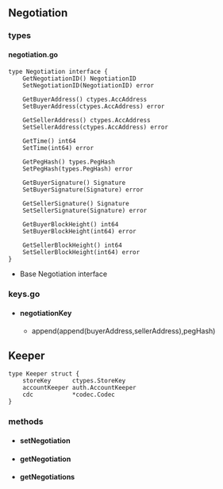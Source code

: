 ## Negotiation  


### types

#### negotiation.go
```
type Negotiation interface {
	GetNegotiationID() NegotiationID
	SetNegotiationID(NegotiationID) error

	GetBuyerAddress() ctypes.AccAddress
	SetBuyerAddress(ctypes.AccAddress) error

	GetSellerAddress() ctypes.AccAddress
	SetSellerAddress(ctypes.AccAddress) error

	GetTime() int64
	SetTime(int64) error
	
	GetPegHash() types.PegHash
	SetPegHash(types.PegHash) error

	GetBuyerSignature() Signature
	SetBuyerSignature(Signature) error

	GetSellerSignature() Signature
	SetSellerSignature(Signature) error

	GetBuyerBlockHeight() int64
	SetBuyerBlockHeight(int64) error

	GetSellerBlockHeight() int64
	SetSellerBlockHeight(int64) error
}
```

- Base Negotiation interface
### keys.go
- #### negotiationKey 
    -  append(append(buyerAddress,sellerAddress),pegHash)  

## Keeper
```
type Keeper struct {
	storeKey      ctypes.StoreKey
	accountKeeper auth.AccountKeeper
	cdc           *codec.Codec
}
```


### methods
- #### setNegotiation
- #### getNegotiation
- #### getNegotiations 